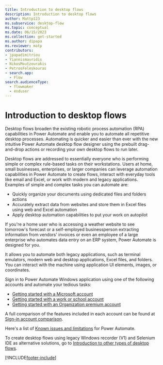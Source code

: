 ```yaml
---
title: Introduction to desktop flows
description: Introduction to desktop flows
author: Mattp123
ms.subservice: desktop-flow
ms.topic: conceptual
ms.date: 06/15/2023
ms.collection: get-started
ms.author: dipapa
ms.reviewer: matp
contributors:
- jpapadimitriou
- Yiannismavridis
- NikosMoutzourakis
- PetrosFeleskouras
- search.app: 
  - Flow
search.audienceType: 
  - flowmaker
  - enduser
---
```


# Introduction to desktop flows


Desktop flows broaden the existing robotic process automation (RPA) capabilities in Power Automate and enable you to automate all repetitive desktop processes. Automating is quicker and easier than ever with the new intuitive Power Automate desktop flow designer using the prebuilt drag-and-drop actions or recording your own desktop flows to run later. 

Desktop flows are addressed to essentially everyone who is performing simple or complex rule-based tasks on their workstations. Users at home, small businesses, enterprises, or larger companies can leverage automation capabilities in Power Automate to create flows, interact with everyday tools like email and Excel, or work with modern and legacy applications. Examples of simple and complex tasks you can automate are:  

- Quickly organize your documents using dedicated files and folders actions 
- Accurately extract data from websites and store them in Excel files using web and Excel automation
- Apply desktop automation capabilities to put your work on autopilot  

If you're a home user who is accessing a weather website to see tomorrow's forecast or a self-employed businessperson extracting information from vendors' invoices or even an employee of a large enterprise who automates data entry on an ERP system, Power Automate is designed for you. 

It allows you to automate both legacy applications, such as terminal emulators, modern web and desktop applications, Excel files, and folders. You can interact with the machine using application UI elements, images, or coordinates.

Sign in to Power Automate Windows application using one of the following accounts and automate your tedious tasks: 

- [Getting started with a Microsoft account](getting-started-msa.md)
- [Getting started with a work or school account](getting-started-freeorg.md)
- [Getting started with an Organization premium account](getting-started-org.md)

A full comparison of the features included in each account can be found at [Sign-in account comparison](setup.md#sign-in-account-comparison).

Here's a list of [Known issues and limitations](setup.md#known-issues-and-limitations) for Power Automate.

To create desktop flows using legacy Windows recorder (V1) and Selenium IDE as alternative solutions, go to [Introduction to other types of desktop flows](overview.md).

[!INCLUDE[footer-include](../includes/footer-banner.md)]
